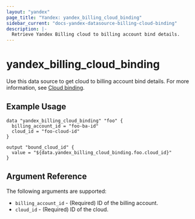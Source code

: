 ```yaml
---
layout: "yandex"
page_title: "Yandex: yandex_billing_cloud_binding"
sidebar_current: "docs-yandex-datasource-billing-cloud-binding"
description: |-
  Retrieve Yandex Billing cloud to billing account bind details.
---
```


# yandex\_billing\_cloud\_binding

Use this data source to get cloud to billing account bind details.
For more information, see [Cloud binding](https://cloud.yandex.ru/docs/billing/operations/pin-cloud).

## Example Usage

```hcl
data "yandex_billing_cloud_binding" "foo" {
  billing_account_id = "foo-ba-id"
  cloud_id = "foo-cloud-id"
}

output "bound_cloud_id" {
  value = "${data.yandex_billing_cloud_binding.foo.cloud_id}"
}
```

## Argument Reference

The following arguments are supported:

* `billing_account_id` - (Required) ID of the billing account.
* `cloud_id` - (Required) ID of the cloud.